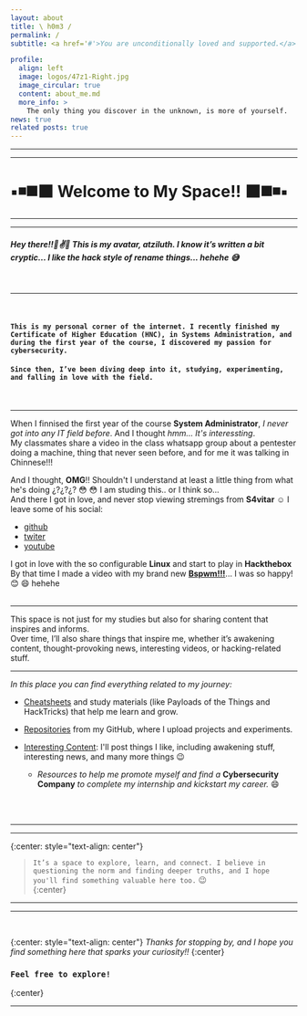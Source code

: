 ```yaml
---
layout: about
title: \ h0m3 /
permalink: /
subtitle: <a href='#'>You are unconditionally loved and supported.</a>

profile:
  align: left
  image: logos/47z1-Right.jpg
  image_circular: true
  content: about_me.md
  more_info: >
    The only thing you discover in the unknown, is more of yourself.
news: true
related posts: true
---
```


---

---

# :black_small_square::black_medium_small_square::black_medium_square::black_large_square: Welcome to My Space!! :black_large_square::black_medium_square::black_medium_small_square::black_small_square:

---

---

##### Hey there!!:wave::v::sparkling_heart: This is my avatar, **atziluth**. I know it’s written a bit cryptic... I like the hack style of rename things... hehehe :sweat_smile:

<br>

---

<br>

#### `This is my personal corner of the internet. I recently finished my Certificate of Higher Education (HNC), in Systems Administration, and during the first year of the course, I discovered my passion for cybersecurity. `

#### `Since then, I’ve been diving deep into it, studying, experimenting, and falling in love with the field.`

<br>

---

When I finnised the first year of the course **System Administrator**, _I never got into any IT field before_. And I thought _hmm... It's interessting_. <br>
My classmates share a video in the class whatsapp group about a pentester doing a machine, thing that never seen before, and for me it was talking in Chinnese!!!<br>

And I thought, **OMG**!! Shouldn't I understand at least a little thing from what he's doing ¿?¿?¿? :flushed: :flushed: I am studing this.. or I think so... <br>
And there I got in love, and never stop viewing stremings from **S4vitar** :relaxed:
I leave some of his social:

- [github](https://github.com/s4vitar)
- [twiter](https://x.com/s4vitar?lang=en)
- [youtube](https://www.youtube.com/channel/UCgzsRmCl4BU-QmSVC4jFOlg)

I got in love with the so configurable **Linux** and start to play in **Hackthebox**<br>
By that time I made a video with my brand new **[Bspwm!!!](/blog/2021/first_contact_with-bspwm/)**... I was so happy! :blush: :smile: hehehe<br><br>

---

This space is not just for my studies but also for sharing content that inspires and informs. <br> Over time, I’ll also share things that inspire me, whether it’s awakening content, thought-provoking news, interesting videos, or hacking-related stuff.<br>

---

_In this place you can find everything related to my journey:_

- [Cheatsheets](/docs) and study materials (like Payloads of the Things and HackTricks) that help me learn and grow.

- [Repositories](repos) from my GitHub, where I upload projects and experiments.

- [Interesting Content](news): I'll post things I like, including awakening stuff, interesting news, and many more things :wink:<br>
  - _Resources to help me promote myself and find a_ **Cybersecurity Company** _to complete my internship and kickstart my career._ :smile: <br><br>

<br>

---

---

{:center: style="text-align: center"}
> `It’s a space to explore, learn, and connect. I believe in questioning the norm and finding deeper truths, and I hope you'll find something valuable here too.` :wink: <br>
{:center}

---

---

<br>

{:center: style="text-align: center"}
_Thanks for stopping by, and I hope you find something here that sparks your curiosity!!_
{:center}

### `Feel free to explore!`
{:center}

---

